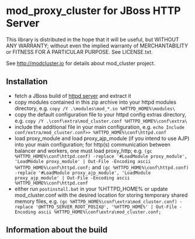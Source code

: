 # mod_proxy_cluster for JBoss HTTP Server

This library is distributed in the hope that it will be useful, but WITHOUT ANY WARRANTY; without even the implied warranty of MERCHANTABILITY or FITNESS FOR A PARTICULAR PURPOSE. See LICENSE.txt.

See http://modcluster.io for details about mod_cluster project.

## Installation
 * fetch a JBoss build of [httpd server](https://ci.modcluster.io/job/httpd-windows/) and extract it
 * copy modules contained in this zip archive into your httpd modules directory, e.g. ```copy /Y .\modules\mod_*.so %HTTPD_HOME%\modules\```
 * copy the default configuration file to your httpd config extras directory, e.g. ```copy /Y .\conf\extra\mod_cluster.conf %HTTPD_HOME%\conf\extra\```
 * include the additional file in your main configuration, e.g. ```echo Include conf/extra/mod_cluster.conf>> %HTTPD_HOME%\conf\httpd.conf```
 * load proxy_module and load proxy_ajp_module (if you intend to use AJP) into your main configuration; for http(s) communication between balancer and workers, one must load proxy_http; e.g. ```(gc %HTTPD_HOME%\conf\httpd.conf) -replace '#LoadModule proxy_module', 'LoadModule proxy_module' | Out-File -Encoding ascii %HTTPD_HOME%\conf\httpd.conf;``` and ```(gc %HTTPD_HOME%\conf\httpd.conf) -replace '#LoadModule proxy_ajp_module', 'LoadModule proxy_ajp_module' | Out-File -Encoding ascii %HTTPD_HOME%\conf\httpd.conf```
 * either run ```postinstall.bat``` in your %HTTPD_HOME% or update mod_cluster.conf with the desired location for storing temporary shared memory files, e.g. ```(gc %HTTPD_HOME%\conf\extra\mod_cluster.conf) -replace '@HTTPD_SERVER_ROOT_POSIX@', '%HTTPD_HOME%' | Out-File -Encoding ascii %HTTPD_HOME%\conf\extra\mod_cluster.conf;```

## Information about the build
